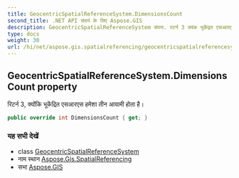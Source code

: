 ```yaml
---
title: GeocentricSpatialReferenceSystem.DimensionsCount
second_title: .NET API संदर्भ के लिए Aspose.GIS
description: GeocentricSpatialReferenceSystem संपत्त. रटर्न 3 क्यंक भूकेंद्रत एसआरएस हमेश तन आयम हत है
type: docs
weight: 30
url: /hi/net/aspose.gis.spatialreferencing/geocentricspatialreferencesystem/dimensionscount/
---
```

## GeocentricSpatialReferenceSystem.DimensionsCount property

रिटर्न 3, क्योंकि भूकेंद्रित एसआरएस हमेशा तीन आयामी होता है।

```csharp
public override int DimensionsCount { get; }
```

### यह सभी देखें

* class [GeocentricSpatialReferenceSystem](../)
* नाम स्थान [Aspose.Gis.SpatialReferencing](../../geocentricspatialreferencesystem/)
* सभा [Aspose.GIS](../../../)


